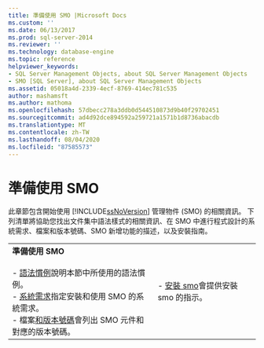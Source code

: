 ```yaml
---
title: 準備使用 SMO |Microsoft Docs
ms.custom: ''
ms.date: 06/13/2017
ms.prod: sql-server-2014
ms.reviewer: ''
ms.technology: database-engine
ms.topic: reference
helpviewer_keywords:
- SQL Server Management Objects, about SQL Server Management Objects
- SMO [SQL Server], about SQL Server Management Objects
ms.assetid: 05018a4d-2339-4ecf-8769-414ec781c535
author: mashamsft
ms.author: mathoma
ms.openlocfilehash: 57dbecc278a3ddb0d544510873d9b40f29702451
ms.sourcegitcommit: ad4d92dce894592a259721a1571b1d8736abacdb
ms.translationtype: MT
ms.contentlocale: zh-TW
ms.lasthandoff: 08/04/2020
ms.locfileid: "87585573"
---
```

# <a name="preparing-to-use-smo"></a>準備使用 SMO
  此章節包含開始使用 [!INCLUDE[ssNoVersion](../../includes/ssnoversion-md.md)] 管理物件 (SMO) 的相關資訊。 下列清單將協助您找出文件集中語法樣式的相關資訊、在 SMO 中進行程式設計的系統需求、檔案和版本號碼、SMO 新增功能的描述，以及安裝指南。  
  
|||  
|-|-|  
|**準備使用 SMO**<br /><br /> -   [語法慣例](../../relational-databases/server-management-objects-smo/smo-syntax-conventions.md)說明本節中所使用的語法慣例。<br />-   [系統需求](../../../2014/database-engine/dev-guide/system-requirements.md)指定安裝和使用 SMO 的系統需求。<br />-   檔案[和版本號碼](../../relational-databases/server-management-objects-smo/files-and-version-numbers.md)會列出 SMO 元件和對應的版本號碼。|-   [安裝 smo](../../relational-databases/server-management-objects-smo/installing-smo.md)會提供安裝 smo 的指示。|  
  
  
